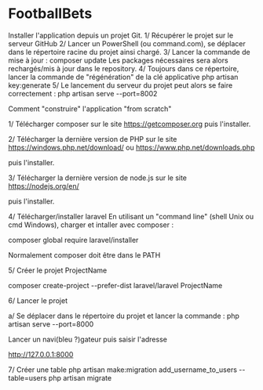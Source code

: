 # FootballBets

Installer l'application depuis un projet Git.
1/ Récupérer le projet sur le serveur GitHub
2/ Lancer un PowerShell (ou command.com), se déplacer dans le répertoire racine du projet ainsi chargé.
3/ Lancer la commande de mise à jour :
	composer update
Les packages nécessaires sera alors rechargés/mis à jour dans le repository.
4/ Toujours dans ce répertoire, lancer la commande de "régénération" de la clé applicative
	php artisan key:generate
5/ Le lancement du serveur du projet peut alors se faire correctement :
	php artisan serve --port=8002



Comment "construire" l'application "from scratch"

1/ Télécharger composer sur le site https://getcomposer.org
   puis l'installer.

2/ Télécharger la dernière version de PHP sur le site 
	https://windows.php.net/download/
ou  https://www.php.net/downloads.php

puis l'installer.

3/ Télécharger la dernière version de node.js sur le site
	https://nodejs.org/en/

puis l'installer.

4/ Télécharger/installer laravel
En utilisant un "command line" (shell Unix ou cmd Windows), charger et intaller avec composer :

composer global require laravel/installer

Normalement composer doit être dans le PATH

5/ Créer le projet ProjectName

composer create-project --prefer-dist laravel/laravel ProjectName

6/ Lancer le projet

a/
Se déplacer dans le répertoire du projet et lancer la commande :
php artisan serve --port=8000

Lancer un navi(bleu ?)gateur puis saisir l'adresse 

http://127.0.0.1:8000

7/ Créer une table
php artisan make:migration add_username_to_users --table=users
php artisan migrate

